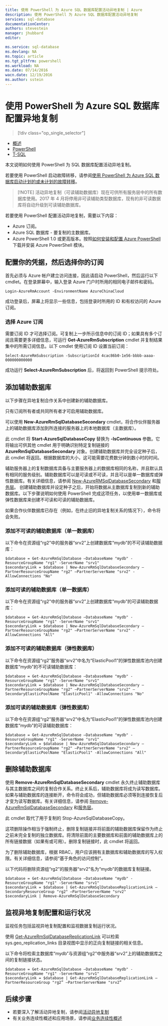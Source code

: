 ```yaml
---
title: 使用 PowerShell 为 Azure SQL 数据库配置活动异地复制 | Azure
description: 使用 PowerShell 为 Azure SQL 数据库配置活动异地复制
services: sql-database
documentationCenter: 
authors: stevestein
manager: jhubbard
editor: 

ms.service: sql-database
ms.devlang: NA
ms.topic: article
ms.tgt_pltfrm: powershell
ms.workload: NA
ms.date: 07/14/2016
wacn.date: 12/19/2016
ms.author: sstein
---
```


# 使用 PowerShell 为 Azure SQL 数据库配置异地复制

> [!div class="op_single_selector"]
- [概述](./sql-database-geo-replication-overview.md)
- [PowerShell](./sql-database-geo-replication-powershell.md)
- [T-SQL](./sql-database-geo-replication-transact-sql.md)

本文说明如何使用 PowerShell 为 SQL 数据库配置活动异地复制。

若要使用 PowerShell 启动故障转移，请参阅[使用 PowerShell 为 Azure SQL 数据库启动计划的或未计划的故障转移](./sql-database-geo-replication-failover-powershell.md)。

>[!NOTE] 活动异地复制（可读辅助数据库）现在可供所有服务层中的所有数据库使用。2017 年 4 月将停用非可读辅助类型数据库，现有的非可读数据库将自动升级到可读辅助数据库。

若要使用 PowerShell 配置活动异地复制，需要以下内容：

- Azure 订阅。
- Azure SQL 数据库 - 要复制的主数据库。
- Azure PowerShell 1.0 或更高版本。按照[如何安装和配置 Azure PowerShell](../powershell-install-configure.md) 下载并安装 Azure PowerShell 模块。

## 配置你的凭据，然后选择你的订阅

首先必须与 Azure 帐户建立访问连接，因此请启动 PowerShell，然后运行以下 cmdlet。在登录屏幕中，输入登录 Azure 门户时所用的相同电子邮件和密码。

	Login-AzureRmAccount -EnvironmentName AzureChinaCloud

成功登录后，屏幕上将显示一些信息，包括登录时所用的 ID 和有权访问的 Azure 订阅。

### 选择 Azure 订阅

需要订阅 ID 才可选择订阅。可复制上一步所示信息中的订阅 ID；如果具有多个订阅且需要更多详细信息，可运行 **Get-AzureRmSubscription** cmdlet 并复制结果集中的所需订阅信息。以下 cmdlet 使用订阅 ID 设置当前订阅：

	Select-AzureRmSubscription -SubscriptionId 4cac86b0-1e56-bbbb-aaaa-000000000000

成功运行 **Select-AzureRmSubscription** 后，将返回到 PowerShell 提示符处。

## 添加辅助数据库

以下步骤在异地复制合作关系中创建新的辅助数据库。
  
只有订阅所有者或共同所有者才可启用辅助数据库。

可以使用 **New-AzureRmSqlDatabaseSecondary** cmdlet，将合作伙伴服务器上的辅助数据库添加到所连接的服务器上的本地数据库（主数据库）。

此 cmdlet 将 **Start-AzureSqlDatabaseCopy** 替换为 **-IsContinuous** 参数。它将输出可供其他 cmdlet 用于明确识别特定复制链接的 **AzureRmSqlDatabaseSecondary** 对象。创建辅助数据库并完全设定种子后，此 cmdlet 将返回。根据数据库的大小，这可能需要花费数分钟到数小时的时间。

辅助服务器上的复制数据库具备与主要服务器上的数据库相同的名称，并且默认具有相同的服务级别。辅助数据库可以是可读或不可读，并且可以是单一数据库或弹性数据库。有关详细信息，请参阅 [New-AzureRMSqlDatabaseSecondary](https://msdn.microsoft.com/zh-cn/library/mt603689.aspx) 和[服务层](./sql-database-service-tiers.md)。
创建辅助数据库并设定种子之后，开始将数据从主数据库复制到新的辅助数据库。以下步骤说明如何使用 PowerShell 完成这项任务，以使用单一数据库或弹性数据库来创建不可读和可读的辅助数据库。

如果合作伙伴数据库已存在（例如，在终止旧的异地复制关系的情况下），命令将会失败。

### 添加不可读的辅助数据库（单一数据库）

以下命令在资源组“rg2”中的服务器“srv2”上创建数据库“mydb”的不可读辅助数据库：

    $database = Get-AzureRmSqlDatabase –DatabaseName "mydb" -ResourceGroupName "rg1" -ServerName "srv1"
    $secondaryLink = $database | New-AzureRmSqlDatabaseSecondary –PartnerResourceGroupName "rg2" –PartnerServerName "srv2" -AllowConnections "No"

### 添加可读的辅助数据库（单一数据库）

以下命令在资源组“rg2”中的服务器“srv2”上创建数据库“mydb”的可读辅助数据库：

    $database = Get-AzureRmSqlDatabase –DatabaseName "mydb" -ResourceGroupName "rg1" -ServerName "srv1"
    $secondaryLink = $database | New-AzureRmSqlDatabaseSecondary –PartnerResourceGroupName "rg2" –PartnerServerName "srv2" -AllowConnections "All"

### 添加不可读的辅助数据库（弹性数据库）

以下命令在资源组“rg2”服务器“srv2”中名为“ElasticPool1”的弹性数据库池内创建数据库“mydb”的不可读辅助数据库：

    $database = Get-AzureRmSqlDatabase –DatabaseName "mydb" -ResourceGroupName "rg1" -ServerName "srv1"
    $secondaryLink = $database | New-AzureRmSqlDatabaseSecondary –PartnerResourceGroupName "rg2" –PartnerServerName "srv2" –SecondaryElasticPoolName "ElasticPool1" -AllowConnections "No"

### 添加可读的辅助数据库（弹性数据库）

以下命令在资源组“rg2”服务器“srv2”中名为“ElasticPool1”的弹性数据库池内创建数据库“mydb”的可读辅助数据库：

    $database = Get-AzureRmSqlDatabase –DatabaseName "mydb" -ResourceGroupName "rg1" -ServerName "srv1"
    $secondaryLink = $database | New-AzureRmSqlDatabaseSecondary –PartnerResourceGroupName "rg2" –PartnerServerName "srv2" –SecondaryElasticPoolName "ElasticPool1" -AllowConnections "All"

## 删除辅助数据库

使用 **Remove-AzureRmSqlDatabaseSecondary** cmdlet 永久终止辅助数据库与其主数据库之间的复制合作关系。终止关系后，辅助数据库将成为读写数据库。如果与辅助数据库的连接断开，命令将会成功，但辅助数据库必须等到连接恢复后才变为读写数据库。有关详细信息，请参阅 [Remove-AzureRmSqlDatabaseSecondary](https://msdn.microsoft.com/zh-cn/library/mt603457.aspx) 和[服务层](./sql-database-service-tiers.md)。

此 cmdlet 取代了用于复制的 Stop-AzureSqlDatabaseCopy。

这项删除操作相当于强制终止，删除复制链接并将前面的辅助数据库保留作为终止之前未完全复制的独立数据库。将清除前面的主要数据库和前面的辅助数据库上的所有链接数据（如果有或可用）。删除复制链接时，此 cmdlet 将返回。

为了删除辅助数据库，根据 RBAC，用户应该拥有主数据库和辅助数据库的写入权限。有关详细信息，请参阅“基于角色的访问控制”。

以下代码将删除资源组“rg2”的服务器“srv2”名为“mydb”的数据库复制链接。

    $database = Get-AzureRmSqlDatabase –DatabaseName "mydb" -ResourceGroupName "rg1" -ServerName "srv1"
    $secondaryLink = $database | Get-AzureRmSqlDatabaseReplicationLink –SecondaryResourceGroup "rg2" –PartnerServerName "srv2"
    $secondaryLink | Remove-AzureRmSqlDatabaseSecondary 

## 监视异地复制配置和运行状况

监视任务包括监视异地复制配置和监视数据复制运行状况。

使用 [Get-AzureRmSqlDatabaseReplicationLink](https://msdn.microsoft.com/zh-cn/library/mt619330.aspx) 可以检索 sys.geo\_replication\_links 目录视图中显示的正向复制链接的相关信息。

以下命令将检索主数据库“mydb”与资源组“rg2”中服务器“srv2”上的辅助数据库之间的复制链接状态。

    $database = Get-AzureRmSqlDatabase –DatabaseName "mydb" -ResourceGroupName "rg1" -ServerName "srv1"
    $secondaryLink = $database | Get-AzureRmSqlDatabaseReplicationLink –PartnerResourceGroup "rg2” –PartnerServerName "srv2”

## 后续步骤

- 若要深入了解活动异地复制，请参阅[活动异地复制](./sql-database-geo-replication-overview.md)
- 有关业务连续性概述和应用场景，请参阅[业务连续性概述](./sql-database-business-continuity.md)

<!---HONumber=Mooncake_Quality_Review_1202_2016-->